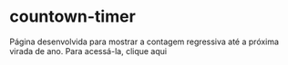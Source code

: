 # countown-timer
Página desenvolvida para mostrar a contagem regressiva até a próxima virada de ano. Para acessá-la, <a ref="https://devsamab.github.io/countown-timer/">clique aqui</a>
 
